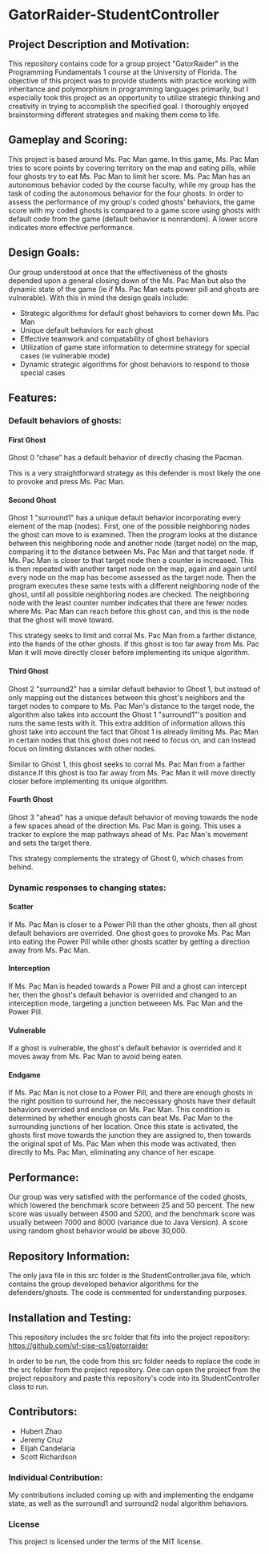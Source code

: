 # GatorRaider-StudentController

## Project Description and Motivation:
This repository contains code for a group project "GatorRaider" in the Programming Fundamentals 1 course at the University of Florida. The objective of this project was to provide students with practice working with inheritance and polymorphism in programming languages primarily, but I especially took this project as an opportunity to utilize strategic thinking and creativity in trying to accomplish the specified goal. I thoroughly enjoyed brainstorming different strategies and making them come to life. 

## Gameplay and Scoring:
This project is based around Ms. Pac Man game. In this game, Ms. Pac Man tries to score points by covering territory on the map and eating pills, while four ghosts try to eat Ms. Pac Man to limit her score. Ms. Pac Man has an autonomous behavior coded by the course faculty, while my group has the task of coding the autonomous behavior for the four ghosts. In order to assess the performance of my group's coded ghosts' behaviors, the game score with my coded ghosts is compared to a game score using ghosts with default code from the game (default behavior is nonrandom). A lower score indicates more effective performance.

## Design Goals:
Our group understood at once that the effectiveness of the ghosts depended upon a general closing down of the Ms. Pac Man but also the dynamic state of the game (ie if Ms. Pac Man eats power pill and ghosts are vulnerable). With this in mind the design goals include:
- Strategic algorithms for default ghost behaviors to corner down Ms. Pac Man
- Unique default behaviors for each ghost
- Effective teamwork and compatability of ghost behaviors
- Utilization of game state information to determine strategy for special cases (ie vulnerable mode)
- Dynamic strategic algorithms for ghost behaviors to respond to those special cases

## Features:
### Default behaviors of ghosts:
#### First Ghost
Ghost 0 “chase” has a default behavior of directly chasing the Pacman. 

This is a very straightforward strategy as this defender is most likely the one to provoke and press Ms. Pac Man.

#### Second Ghost
Ghost 1 "surround1" has a unique default behavior incorporating every element of the map (nodes). First, one of the possible neighboring nodes the ghost can move to is examined. Then the program looks at the distance between this neighboring node and another node (target node) on the map, comparing it to the distance between Ms. Pac Man and that target node. If Ms. Pac Man is closer to that target node then a counter is increased. This is then repeated with another target node on the map, again and again until every node on the map has become assessed as the target node. Then the program executes these same tests with a different neighboring node of the ghost, until all possible neighboring nodes are checked. The neighboring node with the least counter number indicates that there are fewer nodes where Ms. Pac Man can reach before this ghost can, and this is the node that the ghost will move toward. 

This strategy seeks to limit and corral Ms. Pac Man from a farther distance, into the hands of the other ghosts. If this ghost is too far away from Ms. Pac Man it will move directly closer before implementing its unique algorithm.

#### Third Ghost
Ghost 2 "surround2" has a similar default behavior to Ghost 1, but instead of only mapping out the distances between this ghost's neighbors and the target nodes to compare to Ms. Pac Man's distance to the target node, the algorithm also takes into account the Ghost 1 "surround1"'s position and runs the same tests with it. This extra addition of information allows this ghost take into account the fact that Ghost 1 is already limiting Ms. Pac Man in certain nodes that this ghost does not need to focus on, and can instead focus on limiting distances with other nodes. 

Similar to Ghost 1, this ghost seeks to corral Ms. Pac Man from a farther distance.If this ghost is too far away from Ms. Pac Man it will move directly closer before implementing its unique algorithm.

#### Fourth Ghost
Ghost 3 "ahead" has a unique default behavior of moving towards the node a few spaces ahead of the direction Ms. Pac Man is going. This uses a tracker to explore the map pathways ahead of Ms. Pac Man's movement and sets the target there. 

This strategy complements the strategy of Ghost 0, which chases from behind. 

### Dynamic responses to changing states:
#### Scatter
If Ms. Pac Man is closer to a Power Pill than the other ghosts, then all ghost default behaviors are overrided. One ghost goes to provoke Ms. Pac Man into eating the Power Pill while other ghosts scatter by getting a direction away from Ms. Pac Man.

#### Interception
If Ms. Pac Man is headed towards a Power Pill and a ghost can intercept her, then the ghost's default behavior is overrided and changed to an interception mode, targeting a junction betweeen Ms. Pac Man and the Power Pill.

#### Vulnerable
If a ghost is vulnerable, the ghost's default behavior is overrided and it moves away from Ms. Pac Man to avoid being eaten.

#### Endgame
If Ms. Pac Man is not close to a Power Pill, and there are enough ghosts in the right position to surround her, the neccessary ghosts have their default behaviors overrided and enclose on Ms. Pac Man. This condition is determined by whether enough ghosts can beat Ms. Pac Man to the surrounding junctions of her location. Once this state is activated, the ghosts first move towards the junction they are assigned to, then towards the original spot of Ms. Pac Man when this mode was activated, then directly to Ms. Pac Man, eliminating any chance of her escape.

## Performance:
Our group was very satisfied with the performance of the coded ghosts, which lowered the benchmark score between 25 and 50 percent. The new score was usually between 4500 and 5200, and the benchmark score was usually between 7000 and 8000 (variance due to Java Version). A score using random ghost behavior would be above 30,000.

## Repository Information:
The only java file in this src folder is the StudentController.java file, which contains the group developed behavior algorithms for the defenders/ghosts. The code is commented for understanding purposes.

## Installation and Testing: 
This repository includes the src folder that fits into the project repository: https://github.com/uf-cise-cs1/gatorraider 

In order to be run, the code from this src folder needs to replace the code in the src folder from the project repository. One can open the project from the project repository and paste this repository's code into its StudentController class to run.

## Contributors:
- Hubert Zhao
- Jeremy Cruz 
- Elijah Candelaria
- Scott Richardson

### Individual Contribution:
My contributions included coming up with and implementing the endgame state, as well as the surround1 and surround2 nodal algorithm behaviors.

### License
This project is licensed under the terms of the MIT license.
